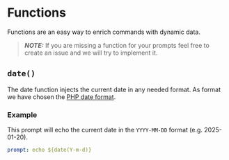 # Functions

Functions are an easy way to enrich commands with dynamic data. 

> **_NOTE:_**  If you are missing a function for your prompts feel free to create an issue and we will try to implement it. 

## `date()`

The date function injects the current date in any needed format. As format we have chosen the [PHP date format](https://www.php.net/manual/en/datetime.format.php).

### Example

This prompt will echo the current date in the `YYYY-MM-DD` format (e.g. 2025-01-20). 

```yaml
prompt: echo ${date(Y-m-d)}
```
